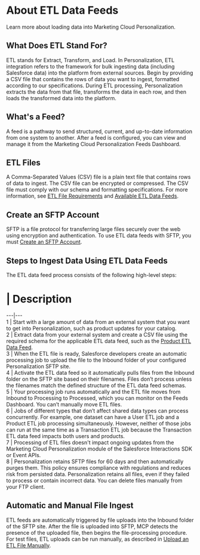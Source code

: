 

# About ETL Data Feeds

Learn more about loading data into Marketing Cloud Personalization.

## What Does ETL Stand For?

ETL stands for Extract, Transform, and Load. In Personalization, ETL
integration refers to the framework for bulk ingesting data (including
Salesforce data) into the platform from external sources. Begin by providing a
CSV file that contains the rows of data you want to ingest, formatted
according to our specifications. During ETL processing, Personalization
extracts the data from that file, transforms the data in each row, and then
loads the transformed data into the platform.

## What's a Feed?

A feed is a pathway to send structured, current, and up-to-date information
from one system to another. After a feed is configured, you can view and
manage it from the Marketing Cloud Personalization Feeds Dashboard.

## ETL Files

A Comma-Separated Values (CSV) file is a plain text file that contains rows of
data to ingest. The CSV file can be encrypted or compressed. The CSV file must
comply with our schema and formatting specifications. For more information,
see [ETL File
Requirements](https://help.salesforce.com/s/articleView?id=sf.mc_pers_etl_file_requirements.htm&language=en_US&type=5
"ETL files contain entries such as users, products, subscription list members,
promotions, transactions, and more. These files must be in a CSV format and
can be encrypted or compressed. The file formats must follow the explicit
schema requirements for each ETL data feed. Typically, you upload ETL files
automatically using the SFTP site, but you can also manually upload a file.")
and [Available ETL Data
Feeds](https://help.salesforce.com/s/articleView?id=sf.mc_pers_etl_data_feed.htm&language=en_US&type=5
"Use these ETL data feeds for ETL integration.").

## Create an SFTP Account

SFTP is a file protocol for transferring large files securely over the web
using encryption and authentication. To use ETL data feeds with SFTP, you must
[Create an SFTP
Account](https://help.salesforce.com/s/articleView?id=sf.mc_pers_sftp_account_create.htm&language=en_US&type=5
"Send and receive data from an automated platform safely and securely using
ETL Integration. After you create an SFTP account, add the credentials to your
FTP client.").

## Steps to Ingest Data Using ETL Data Feeds

The ETL data feed process consists of the following high-level steps:

# | Description  
---|---  
1 | Start with a large amount of data from an external system that you want to get into Personalization, such as product updates for your catalog.  
2 | Extract data from your external system and create a CSV file using the required schema for the applicable ETL data feed, such as the [Product ETL Data Feed](https://help.salesforce.com/s/articleView?id=sf.mc_pers_etl_product_data_feed.htm&language=en_US&type=5 "Use the Product ETL data feed to update the products in your catalog and to add new products.").  
3 | When the ETL file is ready, Salesforce developers create an automatic processing job to upload the file to the Inbound folder of your configured Personalization SFTP site.  
4 | Activate the ETL data feed so it automatically pulls files from the Inbound folder on the SFTP site based on their filenames. Files don’t process unless the filenames match the defined structure of the ETL data feed schemas.  
5 | Your processing job runs automatically and the ETL file moves from Inbound to Processing to Processed, which you can monitor on the Feeds Dashboard. You can’t manually move ETL files.  
6 | Jobs of different types that don’t affect shared data types can process concurrently. For example, one dataset can have a User ETL job and a Product ETL job processing simultaneously. However, neither of those jobs can run at the same time as a Transaction ETL job because the Transaction ETL data feed impacts both users and products.  
7 | Processing of ETL files doesn't impact ongoing updates from the Marketing Cloud Personalization module of the Salesforce Interactions SDK or Event APIs.  
8 | Personalization retains SFTP files for 60 days and then automatically purges them. This policy ensures compliance with regulations and reduces risk from persisted data. Personalization retains all files, even if they failed to process or contain incorrect data. You can delete files manually from your FTP client.  
  
## Automatic and Manual File Ingest

ETL feeds are automatically triggered by file uploads into the Inbound folder
of the SFTP site. After the file is uploaded into SFTP, MCP detects the
presence of the uploaded file, then begins the file-processing procedure. For
test files, ETL uploads can be run manually, as described in [Upload an ETL
File
Manually](https://help.salesforce.com/s/articleView?id=sf.mc_pers_etl_file_upload.htm&language=en_US&type=5
"ETL data feeds are commonly configured to automatically upload the ETL files
using the SFTP site. However, you can upload files manually if, for example,
you want to ingest data that doesn’t get updated frequently, or if you want to
confirm the .CSV file format without committing changes.").

